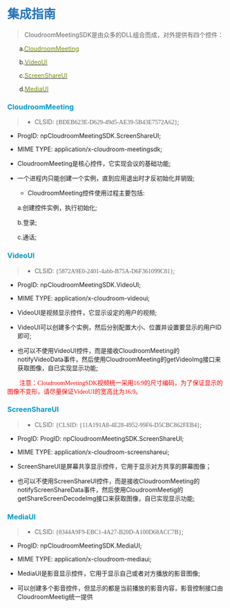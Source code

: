 # <font color="#2674ba">集成指南</font>

>CloudroomMeetingSDK是由众多的DLL组合而成，对外提供有四个控件：

   &emsp;&emsp;a.[<font color="#718c00">CloudroomMeeting</font>](#CloudroomMeeting)

   &emsp;&emsp;b.[<font color="#718c00">VideoUI</font>](#VideoUI)

   &emsp;&emsp;c.[<font color="#718c00">ScreenShareUI</font>](#ScreenShareUI)

   &emsp;&emsp;d.[<font color="#718c00">MediaUI</font>](#MediaUI)
    
### <a id="CloudroomMeeting"><font color="#0099cc">CloudroomMeeting</font></a>

>- <p>CLSID:<font face="微软雅黑"> {BDEB623E-D629-49d5-AE39-5B43E7572A62}</font>;</p>
-  <p>ProgID: npCloudroomMeetingSDK.ScreenShareUI;</p>
-  <p>MIME TYPE: application/x-cloudroom-meetingsdk;</p>
-  <p>CloudroomMeeting是核心控件，它实现会议的基础功能;</p>
-  <p>一个进程内只能创建一个实例，直到应用退出时才反初始化并销毁;</p>

   + CloudroomMeeting控件使用过程主要包括:

    a.创建控件实例，执行初始化;

    b.登录;

    c.通话;

### <a id="VideoUI"><font color="#0099cc">VideoUI</font></a>

>- <p>CLSID: <font face="微软雅黑">{5872A9E0-2401-4abb-B75A-D6F361099C81}</font>;</p>
-  <p>ProgID: npCloudroomMeetingSDK.VideoUI;</p>
-  <p>MIME TYPE: application/x-cloudroom-videoui;</p>
-  <p>VideoUI是视频显示控件，它显示设定的用户的视频;</p>
-  <p>VideoUI可以创建多个实例，然后分别配置大小、位置并设置要显示的用户ID即可;</p>
-  <p>也可以不使用VideoUI控件，而是接收CloudroomMeeting的notifyVideoData事件，然后使用CloudroomMeeting的getVideoImg接口来获取图像，自已实现显示功能;</p>
<font color="red" face="微软雅黑">&emsp;&emsp;注意：CloudroomMeetingSDK视频统一采用16:9的尺寸编码，为了保证显示的图像不变形，请尽量保证VideoUI的宽高比为16:9。</font>

### <a id="ScreenShareUI"><font color="#0099cc">ScreenShareUI</font></a>

>- <p>CLSID: <font face="微软雅黑">{CLSID: {11A191A8-4E28-4952-99F6-D5CBC862FEB4}</font>;</p>
-  <p>ProgID: ProgID: npCloudroomMeetingSDK.ScreenShareUI;</p>
-  <p>MIME TYPE: application/x-cloudroom-screenshareui;</p>
-  <p>ScreenShareUI是屏幕共享显示控件，它用于显示对方共享的屏幕图像；</p>
-  <p>也可以不使用ScreenShareUI控件，而是接收CloudroomMeeting的notifyScreenShareData事件，然后使用CloudroomMeetig的getShareScreenDecodeImg接口来获取图像，自已实现显示功能;</p>

### <a id="MediaUI"><font color="#0099cc">MediaUI</font></a>

>- <p>CLSID: <font face="微软雅黑">{8344A9F9-EBC1-4A27-B20D-A100D68ACC7B}</font>;</p>
-  <p>ProgID: npCloudroomMeetingSDK.MediaUI;</p>
-  <p>MIME TYPE: application/x-cloudroom-mediaui;</p>
-  <p>MediaUI是影音显示控件，它用于显示自己或者对方播放的影音图像;</p>
-  <p>可以创建多个影音控件，但显示的都是当前播放的影音内容，影音控制接口由CloudroomMeetig统一提供</p>
    
 